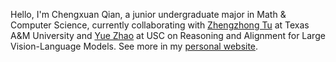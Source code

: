 Hello, I'm Chengxuan Qian, a junior undergraduate major in Math & Computer Science, currently collaborating with [Zhengzhong Tu](https://vztu.github.io/) at Texas A&M University and [Yue Zhao](https://viterbi-web.usc.edu/~yzhao010/lab) at USC on Reasoning and Alignment for Large Vision-Language Models. See more in my [personal website](https://qiancx.com/).
